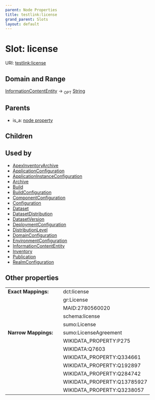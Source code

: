 ```yaml
---
parent: Node Properties
title: testlink:license
grand_parent: Slots
layout: default
---
```


# Slot: license




URI: [testlink:license](https://w3id.org/testlink/vocab/license)

## Domain and Range

[InformationContentEntity](InformationContentEntity.md) ->  <sub>OPT</sub> [String](types/String.md)

## Parents

 *  is_a: [node property](node_property.md)

## Children


## Used by

 * [ApexInventoryArchive](ApexInventoryArchive.md)
 * [ApplicationConfiguration](ApplicationConfiguration.md)
 * [ApplicationInstanceConfiguration](ApplicationInstanceConfiguration.md)
 * [Archive](Archive.md)
 * [Build](Build.md)
 * [BuildConfiguration](BuildConfiguration.md)
 * [ComponentConfiguration](ComponentConfiguration.md)
 * [Configuration](Configuration.md)
 * [Dataset](Dataset.md)
 * [DatasetDistribution](DatasetDistribution.md)
 * [DatasetVersion](DatasetVersion.md)
 * [DeploymentConfiguration](DeploymentConfiguration.md)
 * [DistributionLevel](DistributionLevel.md)
 * [DomainConfiguration](DomainConfiguration.md)
 * [EnvironmentConfiguration](EnvironmentConfiguration.md)
 * [InformationContentEntity](InformationContentEntity.md)
 * [Inventory](Inventory.md)
 * [Publication](Publication.md)
 * [RealmConfiguration](RealmConfiguration.md)

## Other properties

|  |  |  |
| --- | --- | --- |
| **Exact Mappings:** | | dct:license |
|  | | gr:License |
|  | | MAID:2780560020 |
|  | | schema:license |
|  | | sumo:License |
| **Narrow Mappings:** | | sumo:LicenseAgreement |
|  | | WIKIDATA_PROPERTY:P275 |
|  | | WIKIDATA:Q7603 |
|  | | WIKIDATA_PROPERTY:Q334661 |
|  | | WIKIDATA_PROPERTY:Q192897 |
|  | | WIKIDATA_PROPERTY:Q284742 |
|  | | WIKIDATA_PROPERTY:Q13785927 |
|  | | WIKIDATA_PROPERTY:Q3238057 |

